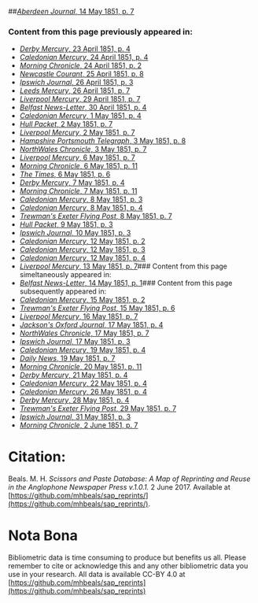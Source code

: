 ##[*Aberdeen Journal*, 14 May 1851, p. 7](https://mhbeals.github.io/sap_html/Aberdeen-Journal/Aberdeen-Journal-14-May-1851-p-7)

### Content from this page previously appeared in:
+ [*Derby Mercury*, 23 April 1851, p. 4](https://mhbeals.github.io/sap_html/Derby-Mercury/Derby-Mercury-23-April-1851-p-4)
+ [*Caledonian Mercury*, 24 April 1851, p. 4](https://mhbeals.github.io/sap_html/Caledonian-Mercury/Caledonian-Mercury-24-April-1851-p-4)
+ [*Morning Chronicle*, 24 April 1851, p. 2](https://mhbeals.github.io/sap_html/Morning-Chronicle/Morning-Chronicle-24-April-1851-p-2)
+ [*Newcastle Courant*, 25 April 1851, p. 8](https://mhbeals.github.io/sap_html/Newcastle-Courant/Newcastle-Courant-25-April-1851-p-8)
+ [*Ipswich Journal*, 26 April 1851, p. 3](https://mhbeals.github.io/sap_html/Ipswich-Journal/Ipswich-Journal-26-April-1851-p-3)
+ [*Leeds Mercury*, 26 April 1851, p. 7](https://mhbeals.github.io/sap_html/Leeds-Mercury/Leeds-Mercury-26-April-1851-p-7)
+ [*Liverpool Mercury*, 29 April 1851, p. 7](https://mhbeals.github.io/sap_html/Liverpool-Mercury/Liverpool-Mercury-29-April-1851-p-7)
+ [*Belfast News-Letter*, 30 April 1851, p. 4](https://mhbeals.github.io/sap_html/Belfast-News-Letter/Belfast-News-Letter-30-April-1851-p-4)
+ [*Caledonian Mercury*, 1 May 1851, p. 4](https://mhbeals.github.io/sap_html/Caledonian-Mercury/Caledonian-Mercury-1-May-1851-p-4)
+ [*Hull Packet*, 2 May 1851, p. 7](https://mhbeals.github.io/sap_html/Hull-Packet/Hull-Packet-2-May-1851-p-7)
+ [*Liverpool Mercury*, 2 May 1851, p. 7](https://mhbeals.github.io/sap_html/Liverpool-Mercury/Liverpool-Mercury-2-May-1851-p-7)
+ [*Hampshire Portsmouth Telegraph*, 3 May 1851, p. 8](https://mhbeals.github.io/sap_html/Hampshire-Portsmouth-Telegraph/Hampshire-Portsmouth-Telegraph-3-May-1851-p-8)
+ [*NorthWales Chronicle*, 3 May 1851, p. 7](https://mhbeals.github.io/sap_html/NorthWales-Chronicle/NorthWales-Chronicle-3-May-1851-p-7)
+ [*Liverpool Mercury*, 6 May 1851, p. 7](https://mhbeals.github.io/sap_html/Liverpool-Mercury/Liverpool-Mercury-6-May-1851-p-7)
+ [*Morning Chronicle*, 6 May 1851, p. 11](https://mhbeals.github.io/sap_html/Morning-Chronicle/Morning-Chronicle-6-May-1851-p-11)
+ [*The Times*, 6 May 1851, p. 6](https://mhbeals.github.io/sap_html/The-Times/The-Times-6-May-1851-p-6)
+ [*Derby Mercury*, 7 May 1851, p. 4](https://mhbeals.github.io/sap_html/Derby-Mercury/Derby-Mercury-7-May-1851-p-4)
+ [*Morning Chronicle*, 7 May 1851, p. 11](https://mhbeals.github.io/sap_html/Morning-Chronicle/Morning-Chronicle-7-May-1851-p-11)
+ [*Caledonian Mercury*, 8 May 1851, p. 3](https://mhbeals.github.io/sap_html/Caledonian-Mercury/Caledonian-Mercury-8-May-1851-p-3)
+ [*Caledonian Mercury*, 8 May 1851, p. 4](https://mhbeals.github.io/sap_html/Caledonian-Mercury/Caledonian-Mercury-8-May-1851-p-4)
+ [*Trewman's Exeter Flying Post*, 8 May 1851, p. 7](https://mhbeals.github.io/sap_html/Trewman's-Exeter-Flying-Post/Trewman's-Exeter-Flying-Post-8-May-1851-p-7)
+ [*Hull Packet*, 9 May 1851, p. 3](https://mhbeals.github.io/sap_html/Hull-Packet/Hull-Packet-9-May-1851-p-3)
+ [*Ipswich Journal*, 10 May 1851, p. 3](https://mhbeals.github.io/sap_html/Ipswich-Journal/Ipswich-Journal-10-May-1851-p-3)
+ [*Caledonian Mercury*, 12 May 1851, p. 2](https://mhbeals.github.io/sap_html/Caledonian-Mercury/Caledonian-Mercury-12-May-1851-p-2)
+ [*Caledonian Mercury*, 12 May 1851, p. 3](https://mhbeals.github.io/sap_html/Caledonian-Mercury/Caledonian-Mercury-12-May-1851-p-3)
+ [*Caledonian Mercury*, 12 May 1851, p. 4](https://mhbeals.github.io/sap_html/Caledonian-Mercury/Caledonian-Mercury-12-May-1851-p-4)
+ [*Liverpool Mercury*, 13 May 1851, p. 7](https://mhbeals.github.io/sap_html/Liverpool-Mercury/Liverpool-Mercury-13-May-1851-p-7)### Content from this page simeltaneously appeared in:
+ [*Belfast News-Letter*, 14 May 1851, p. 1](https://mhbeals.github.io/sap_html/Belfast-News-Letter/Belfast-News-Letter-14-May-1851-p-1)### Content from this page subsequently appeared in:
+ [*Caledonian Mercury*, 15 May 1851, p. 2](https://mhbeals.github.io/sap_html/Caledonian-Mercury/Caledonian-Mercury-15-May-1851-p-2)
+ [*Trewman's Exeter Flying Post*, 15 May 1851, p. 6](https://mhbeals.github.io/sap_html/Trewman's-Exeter-Flying-Post/Trewman's-Exeter-Flying-Post-15-May-1851-p-6)
+ [*Liverpool Mercury*, 16 May 1851, p. 7](https://mhbeals.github.io/sap_html/Liverpool-Mercury/Liverpool-Mercury-16-May-1851-p-7)
+ [*Jackson's Oxford Journal*, 17 May 1851, p. 4](https://mhbeals.github.io/sap_html/Jackson's-Oxford-Journal/Jackson's-Oxford-Journal-17-May-1851-p-4)
+ [*NorthWales Chronicle*, 17 May 1851, p. 7](https://mhbeals.github.io/sap_html/NorthWales-Chronicle/NorthWales-Chronicle-17-May-1851-p-7)
+ [*Ipswich Journal*, 17 May 1851, p. 3](https://mhbeals.github.io/sap_html/Ipswich-Journal/Ipswich-Journal-17-May-1851-p-3)
+ [*Caledonian Mercury*, 19 May 1851, p. 4](https://mhbeals.github.io/sap_html/Caledonian-Mercury/Caledonian-Mercury-19-May-1851-p-4)
+ [*Daily News*, 19 May 1851, p. 7](https://mhbeals.github.io/sap_html/Daily-News/Daily-News-19-May-1851-p-7)
+ [*Morning Chronicle*, 20 May 1851, p. 11](https://mhbeals.github.io/sap_html/Morning-Chronicle/Morning-Chronicle-20-May-1851-p-11)
+ [*Derby Mercury*, 21 May 1851, p. 4](https://mhbeals.github.io/sap_html/Derby-Mercury/Derby-Mercury-21-May-1851-p-4)
+ [*Caledonian Mercury*, 22 May 1851, p. 4](https://mhbeals.github.io/sap_html/Caledonian-Mercury/Caledonian-Mercury-22-May-1851-p-4)
+ [*Caledonian Mercury*, 26 May 1851, p. 4](https://mhbeals.github.io/sap_html/Caledonian-Mercury/Caledonian-Mercury-26-May-1851-p-4)
+ [*Derby Mercury*, 28 May 1851, p. 4](https://mhbeals.github.io/sap_html/Derby-Mercury/Derby-Mercury-28-May-1851-p-4)
+ [*Trewman's Exeter Flying Post*, 29 May 1851, p. 7](https://mhbeals.github.io/sap_html/Trewman's-Exeter-Flying-Post/Trewman's-Exeter-Flying-Post-29-May-1851-p-7)
+ [*Ipswich Journal*, 31 May 1851, p. 3](https://mhbeals.github.io/sap_html/Ipswich-Journal/Ipswich-Journal-31-May-1851-p-3)
+ [*Morning Chronicle*, 2 June 1851, p. 7](https://mhbeals.github.io/sap_html/Morning-Chronicle/Morning-Chronicle-2-June-1851-p-7)
                    
# Citation: 

Beals. M. H. *Scissors and Paste Database: A Map of Reprinting and Reuse in the Anglophone Newspaper Press v.1.0.1.* 2 June 2017. Available at [https://github.com/mhbeals/sap_reprints/](https://github.com/mhbeals/sap_reprints/). 
                    
# Nota Bona

Bibliometric data is time consuming to produce but benefits us all. Please remember to cite or acknowledge this and any other bibliometric data you use in your research. All data is available CC-BY 4.0 at [https://github.com/mhbeals/sap_reprints](https://github.com/mhbeals/sap_reprints)